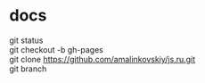 # docs
git status <br>
git checkout -b gh-pages <br>
git clone https://github.com/amalinkovskiy/js.ru.git <br>
git branch <br>

